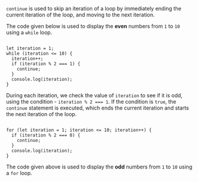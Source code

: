 `continue` is used to skip
an iteration of a loop
by immediately ending
the current iteration of the loop,
and
moving to the next iteration.

The code given below is used to display
the **even** numbers from `1` to `10`
using a `while` loop.

<codeblock language="javascript" type="lesson">
<code>
let iteration = 1;
while (iteration <= 10) {
  iteration++;
  if (iteration % 2 === 1) {
    continue;
  }
  console.log(iteration);
}
</code>
</codeblock>

During each iteration,
we check the value of `iteration`
to see if it is odd,
using the condition - `iteration % 2 === 1`.
If the condition is `true`,
the `continue` statement is executed,
which ends the current iteration
and
starts the next iteration of the loop.

<codeblock language="javascript" type="lesson">
<code>
for (let iteration = 1; iteration <= 10; iteration++) {
  if (iteration % 2 === 0) {
    continue;
  }
  console.log(iteration);
}
</code>
</codeblock>

The code given above
is used to display
the **odd** numbers
from `1` to `10`
using a `for` loop.
